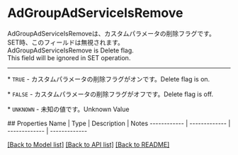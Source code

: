 # AdGroupAdServiceIsRemove

<div lang=\"ja\">AdGroupAdServiceIsRemoveは、カスタムパラメータの削除フラグです。<br> SET時、このフィールドは無視されます。</div> <div lang=\"en\">AdGroupAdServiceIsRemove is Delete flag.<br> This field will be ignored in SET operation.</div> <hr> <p>* <code>TRUE</code> - <span lang=\"ja\">カスタムパラメータの削除フラグがオンです。</span><span lang=\"en\">Delete flag is on.</span></p> <p>* <code>FALSE</code> - <span lang=\"ja\">カスタムパラメータの削除フラグがオフです。</span><span lang=\"en\">Delete flag is off.</span></p> <p>* <code>UNKNOWN</code> - <span lang=\"ja\">未知の値です。</span><span lang=\"en\">Unknown Value</span></p> 
## Properties
Name | Type | Description | Notes
------------ | ------------- | ------------- | -------------

[[Back to Model list]](../README.md#documentation-for-models) [[Back to API list]](../README.md#documentation-for-api-endpoints) [[Back to README]](../README.md)


